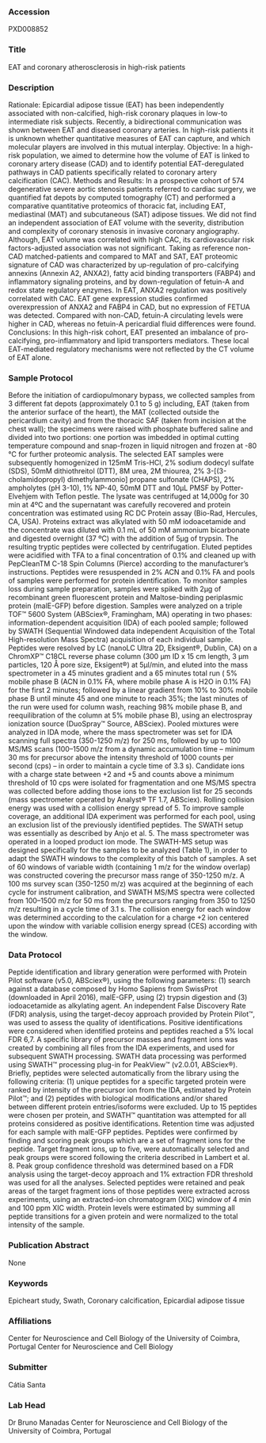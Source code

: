 ### Accession
PXD008852

### Title
EAT and coronary atherosclerosis in high-risk patients

### Description
Rationale: Epicardial adipose tissue (EAT) has been independently associated with non-calcified, high-risk coronary plaques in low-to intermediate risk subjects. Recently, a bidirectional communication was shown between EAT and diseased coronary arteries. In high-risk patients it is unknown whether quantitative measures of EAT can capture, and which molecular players are involved in this mutual interplay.  Objective: In a high-risk population, we aimed to determine how the volume of EAT is linked to coronary artery disease (CAD) and to identify potential EAT-deregulated pathways in CAD patients specifically related to coronary artery calcification (CAC). Methods and Results: In a prospective cohort of 574 degenerative severe aortic stenosis patients referred to cardiac surgery, we quantified fat depots by computed tomography (CT) and performed a comparative quantitative proteomics of thoracic fat, including EAT, mediastinal (MAT) and subcutaneous (SAT) adipose tissues. We did not find an independent association of EAT volume with the severity, distribution and complexity of coronary stenosis in invasive coronary angiography. Although, EAT volume was correlated with high CAC, its cardiovascular risk factors-adjusted association was not significant. Taking as reference non-CAD matched-patients and compared to MAT and SAT, EAT proteomic signature of CAD was characterized by up-regulation of pro-calcifying annexins (Annexin A2, ANXA2), fatty acid binding transporters (FABP4) and inflammatory signaling proteins, and by down-regulation of fetuin-A and redox state regulatory enzymes. In EAT, ANXA2 regulation was positively correlated with CAC. EAT gene expression studies confirmed overexpression of ANXA2 and FABP4 in CAD, but no expression of FETUA was detected. Compared with non-CAD, fetuin-A circulating levels were higher in CAD, whereas no fetuin-A pericardial fluid differences were found. Conclusions: In this high-risk cohort, EAT presented an imbalance of pro-calcifying, pro-inflammatory and lipid transporters mediators. These local EAT-mediated regulatory mechanisms were not reflected by the CT volume of EAT alone.

### Sample Protocol
Before the initiation of cardiopulmonary bypass, we collected samples from 3 different fat depots (approximately 0.1 to 5 g) including, EAT (taken from the anterior surface of the heart), the MAT (collected outside the pericardium cavity) and from the thoracic SAF (taken from incision at the chest wall); the specimens were raised with phosphate buffered saline and divided into two portions: one portion was imbedded in optimal cutting temperature compound and snap-frozen in liquid nitrogen and frozen at -80 °C for further proteomic analysis.  The selected EAT samples were subsequently homogenized in 125mM Tris-HCl, 2% sodium dodecyl sulfate (SDS), 50mM dithiothreitol (DTT), 8M urea, 2M thiourea, 2% 3-[(3-cholamidopropyl) dimethylammonio] propane sulfonate (CHAPS), 2% ampholytes (pH 3-10), 1% NP-40, 50mM DTT and 10μL PMSF by Potter-Elvehjem with Teflon pestle. The lysate was centrifuged at 14,000g for 30 min at 4ºC and the supernatant was carefully recovered and protein concentration was estimated using RC DC Protein assay (Bio-Rad, Hercules, CA, USA). Proteins extract was alkylated with 50 mM iodoacetamide and the concentrate was diluted with 0.1 mL of 50 mM ammonium bicarbonate and digested overnight (37 ºC) with the addition of 5μg of trypsin. The resulting tryptic peptides were collected by centrifugation. Eluted peptides were acidified with TFA to a final concentration of 0.1% and cleaned up with PepCleanTM C-18 Spin Columns (Pierce) according to the manufacturer’s instructions. Peptides were resuspended in 2% ACN and 0.1% FA and pools of samples were performed for protein identification. To monitor samples loss during sample preparation, samples were spiked with 2μg of recombinant green fluorescent protein and Maltose-binding periplasmic protein (malE-GFP) before digestion. Samples were analyzed on a triple TOF™ 5600 System (ABSciex®, Framingham, MA) operating in two phases: information-dependent acquisition (IDA) of each pooled sample; followed by SWATH (Sequential Windowed data independent Acquisition of the Total High-resolution Mass Spectra) acquisition of each individual sample. Peptides were resolved by LC (nanoLC Ultra 2D, Eksigent®, Dublin, CA) on a ChromXP™ C18CL reverse phase column (300 µm ID x 15 cm length, 3 µm particles, 120 Å pore size, Eksigent®) at 5µl/min, and eluted into the mass spectrometer in a 45 minutes gradient and a 65 minutes total run ( 5% mobile phase B (ACN in 0.1% FA, where mobile phase A is H2O in 0.1% FA) for the first 2 minutes; followed by a linear gradient from 10% to 30% mobile phase B until minute 45 and one minute to reach 35%; the last minutes of the run were used for column wash, reaching 98% mobile phase B, and reequilibration of the column at 5% mobile phase B), using an electrospray ionization source (DuoSpray™ Source, ABSciex). Pooled mixtures were analyzed in IDA mode, where the mass spectrometer was set for IDA scanning full spectra (350-1250 m/z) for 250 ms, followed by up to 100 MS/MS scans (100–1500 m/z from a dynamic accumulation time – minimum 30 ms for precursor above the intensity threshold of 1000 counts per second (cps) – in order to maintain a cycle time of 3.3 s). Candidate ions with a charge state between +2 and +5 and counts above a minimum threshold of 10 cps were isolated for fragmentation and one MS/MS spectra was collected before adding those ions to the exclusion list for 25 seconds (mass spectrometer operated by Analyst® TF 1.7, ABSciex). Rolling collision energy was used with a collision energy spread of 5. To improve sample coverage, an additional IDA experiment was performed for each pool, using an exclusion list of the previously identified peptides. The SWATH setup was essentially as described by Anjo et al. 5. The mass spectrometer was operated in a looped product ion mode. The SWATH-MS setup was designed specifically for the samples to be analyzed (Table 1), in order to adapt the SWATH windows to the complexity of this batch of samples. A set of 60 windows of variable width (containing 1 m/z for the window overlap) was constructed covering the precursor mass range of 350-1250 m/z. A 100 ms survey scan (350-1250 m/z) was acquired at the beginning of each cycle for instrument calibration, and SWATH MS/MS spectra were collected from 100–1500 m/z for 50 ms from the precursors ranging from 350 to 1250 m/z resulting in a cycle time of 3.1 s. The collision energy for each window was determined according to the calculation for a charge +2 ion centered upon the window with variable collision energy spread (CES) according with the window.

### Data Protocol
Peptide identification and library generation were performed with Protein Pilot software (v5.0, ABSciex®), using the following parameters: (1) search against a database composed by Homo Sapiens from SwissProt (downloaded in April 2016), malE-GFP, using (2) trypsin digestion and (3) iodoacetamide as alkylating agent. An independent False Discovery Rate (FDR) analysis, using the target-decoy approach provided by Protein Pilot™, was used to assess the quality of identifications. Positive identifications were considered when identified proteins and peptides reached a 5% local FDR 6,7. A specific library of precursor masses and fragment ions was created by combining all files from the IDA experiments, and used for subsequent SWATH processing. SWATH data processing was performed using SWATH™ processing plug-in for PeakView™ (v2.0.01, ABSciex®). Briefly, peptides were selected automatically from the library using the following criteria: (1) unique peptides for a specific targeted protein were ranked by intensity of the precursor ion from the IDA, estimated by Protein Pilot™; and (2) peptides with biological modifications and/or shared between different protein entries/isoforms were excluded. Up to 15 peptides were chosen per protein, and SWATH™ quantitation was attempted for all proteins considered as positive identifications. Retention time was adjusted for each sample with malE-GFP peptides. Peptides were confirmed by finding and scoring peak groups which are a set of fragment ions for the peptide. Target fragment ions, up to five, were automatically selected and peak groups were scored following the criteria described in Lambert et al. 8. Peak group confidence threshold was determined based on a FDR analysis using the target-decoy approach and 1% extraction FDR threshold was used for all the analyses. Selected peptides were retained and peak areas of the target fragment ions of those peptides were extracted across experiments, using an extracted-ion chromatogram (XIC) window of 4 min and 100 ppm XIC width. Protein levels were estimated by summing all peptide transitions for a given protein and were normalized to the total intensity of the sample.

### Publication Abstract
None

### Keywords
Epicheart study, Swath, Coronary calcification, Epicardial adipose tissue

### Affiliations
Center for Neuroscience and Cell Biology of the University of Coimbra, Portugal
Center for Neuroscience and Cell Biology

### Submitter
Cátia Santa

### Lab Head
Dr Bruno Manadas
Center for Neuroscience and Cell Biology of the University of Coimbra, Portugal


